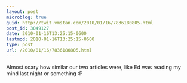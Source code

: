 ```yaml
---
layout: post
microblog: true
guid: http://twit.vmstan.com/2010/01/16/7836180805.html
post_id: 3049127
date: 2010-01-16T13:25:15-0600
lastmod: 2010-01-16T13:25:15-0600
type: post
url: /2010/01/16/7836180805.html
---
```

Almost scary how similar our two articles were, like Ed was reading my mind last night or something :P
